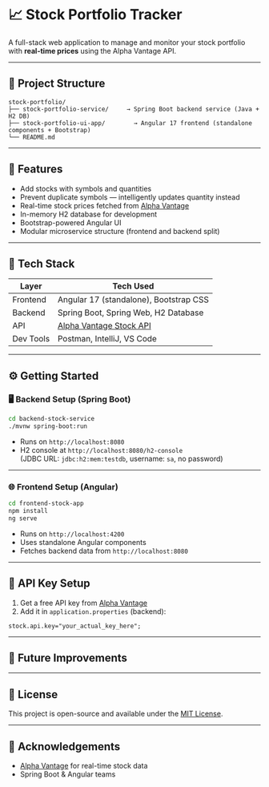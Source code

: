 # 📈 Stock Portfolio Tracker

A full-stack web application to manage and monitor your stock portfolio with **real-time prices** using the Alpha Vantage API.

---

## 🧱 Project Structure

```
stock-portfolio/
├── stock-portfolio-service/     → Spring Boot backend service (Java + H2 DB)
├── stock-portfolio-ui-app/        → Angular 17 frontend (standalone components + Bootstrap)
└── README.md
```

---

## 🚀 Features

- Add stocks with symbols and quantities
- Prevent duplicate symbols — intelligently updates quantity instead
- Real-time stock prices fetched from [Alpha Vantage](https://www.alphavantage.co/)
- In-memory H2 database for development
- Bootstrap-powered Angular UI
- Modular microservice structure (frontend and backend split)

---

## 🧪 Tech Stack

| Layer     | Tech Used                                 |
|-----------|--------------------------------------------|
| Frontend  | Angular 17 (standalone), Bootstrap CSS     |
| Backend   | Spring Boot, Spring Web, H2 Database       |
| API       | [Alpha Vantage Stock API](https://www.alphavantage.co/documentation/) |
| Dev Tools | Postman, IntelliJ, VS Code                 |

---

## ⚙️ Getting Started

### 🖥 Backend Setup (Spring Boot)

```bash
cd backend-stock-service
./mvnw spring-boot:run
```

- Runs on `http://localhost:8080`
- H2 console at `http://localhost:8080/h2-console`  
  (JDBC URL: `jdbc:h2:mem:testdb`, username: `sa`, no password)

---

### 🌐 Frontend Setup (Angular)

```bash
cd frontend-stock-app
npm install
ng serve
```

- Runs on `http://localhost:4200`
- Uses standalone Angular components
- Fetches backend data from `http://localhost:8080`

---

## 🔐 API Key Setup

1. Get a free API key from [Alpha Vantage](https://www.alphavantage.co/support/#api-key)
2. Add it in `application.properties` (backend):

```
stock.api.key="your_actual_key_here";
```

---

## 📁 Future Improvements



---

## 📄 License

This project is open-source and available under the [MIT License](LICENSE).

---

## 🙌 Acknowledgements

- [Alpha Vantage](https://www.alphavantage.co/) for real-time stock data
- Spring Boot & Angular teams
